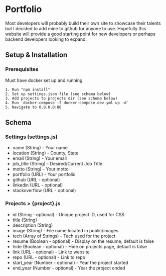 # Portfolio

Most developers will probably build their own site to showcase their talents but I decided to add mine to github for anyone to use. Hopefully this website will provide a good starting point for new developers or perhaps backend developers looking to expand.

## Setup & Installation

### Prerequisites

Must have docker set up and running.

```
1. Run "npm install"
2. Set up settings.json file (see schema below)
3. Add projects to projects dir (see schema below)
4. Run `docker-compose -f docker-compose.dev.yml up -d`
5. Navigate to 0.0.0.0:80
```

## Schema

### Settings (settings.js)

- name (String) - Your name
- location (String) - County, State
- email (String) - Your email
- job_title (String) - Desired/Current Job Title
- motto (String) - Your motto
- portfolio (URL) - Your portfolio
- github (URL - optional)
- linkedin (URL - optional)
- stackoverflow (URL - optional)

### Projects > {project}.js

- id (String - optional) - Unique project ID, used for CSS
- title (String)
- description (String)
- image (String) - File name located in public/images
- tech (Array of Strings) - Tech used for the project
- resume (Boolean - optional) - Display on the resume, default is false
- hide (Boolean - optional) - Hide on projects page, default is false
- link (URL - optional) - Link to website
- repo (URL - optional) - Link to repo
- start_year (Number - optional) - Year the project started
- end_year (Number - optional) - Year the project ended
